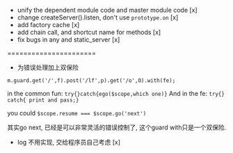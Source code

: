 - unify the dependent module code and master module code [x]
- change createServer().listen, don't use `prototype.on` [x]
- add factory cache   [x] 
- add chain call, and shortcut name for methods    [x]
- fix bugs in any and static_server              [x]

======================


- 为错误处理加上双保险

`m.guard.get('/',f).post('/lf',p).get('/o',O).with(fe);`

in the common fun:   `try{}catch{ego($scope,which one)}`
And in the fe:
`try{} catch{ print and pass;}`

you could `$scope.resume === $scope.go('next')` 

其实go next, 已经是可以非常灵活的错误控制了, 这个guard with只是一个双保险.


- log 不用实现, 交给程序员自己考虑  [x]




